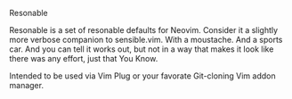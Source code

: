 Resonable

Resonable is a set of resonable defaults for Neovim. Consider it a slightly
more verbose companion to sensible.vim. With a moustache. And a sports car. And
you can tell it works out, but not in a way that makes it look like there was
any effort, just that You Know.

Intended to be used via Vim Plug or your favorate Git-cloning Vim addon
manager.
